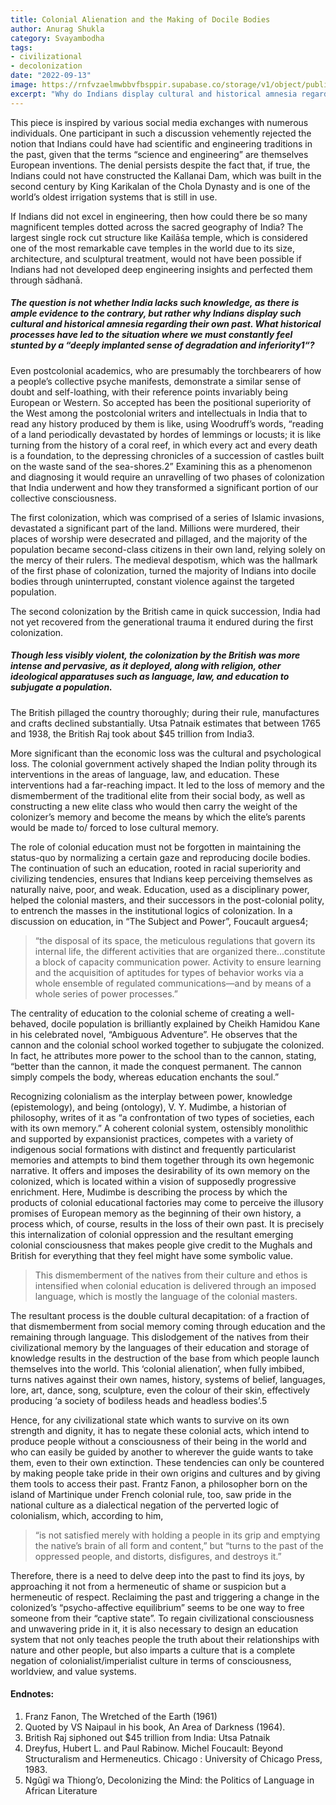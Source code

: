 ```yaml
---
title: Colonial Alienation and the Making of Docile Bodies
author: Anurag Shukla
category: Svayambodha
tags:
- civilizational
- decolonization
date: "2022-09-13"
image: https://rnfvzaelmwbbvfbsppir.supabase.co/storage/v1/object/public/brhatwebsite/05dhiti/36.webp
excerpt: "Why do Indians display cultural and historical amnesia regarding their own past? What historical processes have led to the situation where we must constantly feel stunted by a deeply implanted sense of degradation and inferiority?"
---
```


This piece is inspired by various social media exchanges with numerous individuals. One participant in such a discussion vehemently rejected the notion that Indians could have had scientific and engineering traditions in the past, given that the terms “science and engineering” are themselves European inventions. The denial persists despite the fact that, if true, the Indians could not have constructed the Kallanai Dam, which was built in the second century by King Karikalan of the Chola Dynasty and is one of the world’s oldest irrigation systems that is still in use.

If Indians did not excel in engineering, then how could there be so many magnificent temples dotted across the sacred geography of India? The largest single rock cut structure like Kailāśa temple, which is considered one of the most remarkable cave temples in the world due to its size, architecture, and sculptural treatment, would not have been possible if Indians had not developed deep engineering insights and perfected them through sādhanā.

##### The question is not whether India lacks such knowledge, as there is ample evidence to the contrary, but rather why Indians display such cultural and historical amnesia regarding their own past. What historical processes have led to the situation where we must constantly feel stunted by a “deeply implanted sense of degradation and inferiority1“?

Even postcolonial academics, who are presumably the torchbearers of how a people’s collective psyche manifests, demonstrate a similar sense of doubt and self-loathing, with their reference points invariably being European or Western. So accepted has been the positional superiority of the West among the postcolonial writers and intellectuals in India that to read any history produced by them is like, using Woodruff’s words, “reading of a land periodically devastated by hordes of lemmings or locusts; it is like turning from the history of a coral reef, in which every act and every death is a foundation, to the depressing chronicles of a succession of castles built on the waste sand of the sea-shores.2” Examining this as a phenomenon and diagnosing it would require an unravelling of two phases of colonization that India underwent and how they transformed a significant portion of our collective consciousness.

The first colonization, which was comprised of a series of Islamic invasions, devastated a significant part of the land. Millions were murdered, their places of worship were desecrated and pillaged, and the majority of the population became second-class citizens in their own land, relying solely on the mercy of their rulers. The medieval despotism, which was the hallmark of the first phase of colonization, turned the majority of Indians into docile bodies through uninterrupted, constant violence against the targeted population.

The second colonization by the British came in quick succession, India had not yet recovered from the generational trauma it endured during the first colonization.

##### Though less visibly violent, the colonization by the British was more intense and pervasive, as it deployed, along with religion, other ideological apparatuses such as language, law, and education to subjugate a population.

The British pillaged the country thoroughly; during their rule, manufactures and crafts declined substantially. Utsa Patnaik estimates that between 1765 and 1938, the British Raj took about $45 trillion from India3.

More significant than the economic loss was the cultural and psychological loss. The colonial government actively shaped the Indian polity through its interventions in the areas of language, law, and education. These interventions had a far-reaching impact. It led to the loss of memory and the dismemberment of the traditional elite from their social body, as well as constructing a new elite class who would then carry the weight of the colonizer’s memory and become the means by which the elite’s parents would be made to/ forced to lose cultural memory.

The role of colonial education must not be forgotten in maintaining the status-quo by normalizing a certain gaze and reproducing docile bodies. The continuation of such an education, rooted in racial superiority and civilizing tendencies, ensures that Indians keep perceiving themselves as naturally naive, poor, and weak. Education, used as a disciplinary power, helped the colonial masters, and their successors in the post-colonial polity, to entrench the masses in the institutional logics of colonization. In a discussion on education, in “The Subject and Power”, Foucault argues4;

> “the disposal of its space, the meticulous regulations that govern its internal life, the different activities that are organized there...constitute a block of capacity communication power. Activity to ensure learning and the acquisition of aptitudes for types of behavior works via a whole ensemble of regulated communications—and by means of a whole series of power processes.”

The centrality of education to the colonial scheme of creating a well-behaved, docile population is brilliantly explained by Cheikh Hamidou Kane in his celebrated novel, “Ambiguous Adventure”. He observes that the cannon and the colonial school worked together to subjugate the colonized. In fact, he attributes more power to the school than to the cannon, stating, “better than the cannon, it made the conquest permanent. The cannon simply compels the body, whereas education enchants the soul.”

Recognizing colonialism as the interplay between power, knowledge (epistemology), and being (ontology), V. Y. Mudimbe, a historian of philosophy, writes of it as “a confrontation of two types of societies, each with its own memory.” A coherent colonial system, ostensibly monolithic and supported by expansionist practices, competes with a variety of indigenous social formations with distinct and frequently particularist memories and attempts to bind them together through its own hegemonic narrative. It offers and imposes the desirability of its own memory on the colonized, which is located within a vision of supposedly progressive enrichment. Here, Mudimbe is describing the process by which the products of colonial educational factories may come to perceive the illusory promises of European memory as the beginning of their own history, a process which, of course, results in the loss of their own past. It is precisely this internalization of colonial oppression and the resultant emerging colonial consciousness that makes people give credit to the Mughals and British for everything that they feel might have some symbolic value.

> This dismemberment of the natives from their culture and ethos is intensified when colonial education is delivered through an imposed language, which is mostly the language of the colonial masters.

The resultant process is the double cultural decapitation: of a fraction of that dismemberment from social memory coming through education and the remaining through language. This dislodgement of the natives from their civilizational memory by the languages of their education and storage of knowledge results in the destruction of the base from which people launch themselves into the world. This ‘colonial alienation’, when fully imbibed, turns natives against their own names, history, systems of belief, languages, lore, art, dance, song, sculpture, even the colour of their skin, effectively producing ‘a society of bodiless heads and headless bodies’.5

Hence, for any civilizational state which wants to survive on its own strength and dignity, it has to negate these colonial acts, which intend to produce people without a consciousness of their being in the world and who can easily be guided by another to wherever the guide wants to take them, even to their own extinction. These tendencies can only be countered by making people take pride in their own origins and cultures and by giving them tools to access their past. Frantz Fanon, a philosopher born on the island of Martinique under French colonial rule, too, saw pride in the national culture as a dialectical negation of the perverted logic of colonialism, which, according to him,

> “is not satisfied merely with holding a people in its grip and emptying the native’s brain of all form and content,” but “turns to the past of the oppressed people, and distorts, disfigures, and destroys it.”

Therefore, there is a need to delve deep into the past to find its joys, by approaching it not from a hermeneutic of shame or suspicion but a hermeneutic of respect. Reclaiming the past and triggering a change in the colonized’s “psycho-affective equilibrium” seems to be one way to free someone from their “captive state”. To regain civilizational consciousness and unwavering pride in it, it is also necessary to design an education system that not only teaches people the truth about their relationships with nature and other people, but also imparts a culture that is a complete negation of colonialist/imperialist culture in terms of consciousness, worldview, and value systems.

#### Endnotes:
1. Franz Fanon, The Wretched of the Earth (1961)
2. Quoted by VS Naipaul in his book, An Area of Darkness (1964).
3. British Raj siphoned out $45 trillion from India: Utsa Patnaik
4. Dreyfus, Hubert L. and Paul Rabinow. Michel Foucault: Beyond Structuralism and Hermeneutics. Chicago : University of Chicago Press, 1983.
5. Ngũgĩ wa Thiong’o, Decolonizing the Mind: the Politics of Language in African Literature 
